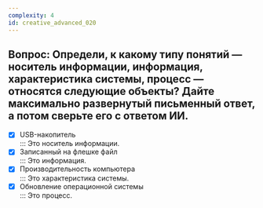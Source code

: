 ```yaml
---
complexity: 4
id: creative_advanced_020
---
```

## Вопрос: Определи, к какому типу понятий — носитель информации, информация, характеристика системы, процесс — относятся следующие объекты? Дайте максимально развернутый письменный ответ, а потом сверьте его с ответом ИИ.

- [x] USB-накопитель  
  ::: Это носитель информации.  
- [x] Записанный на флешке файл  
  ::: Это информация.  
- [x] Производительность компьютера  
  ::: Это характеристика системы.  
- [x] Обновление операционной системы  
  ::: Это процесс. 
